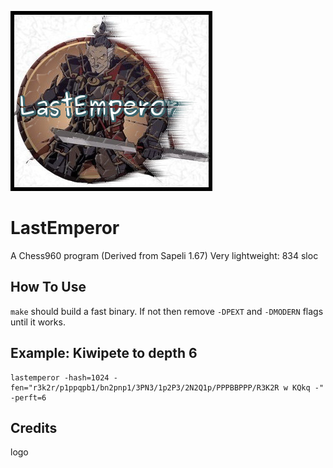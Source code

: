 ![LastEmperor](https://github.com/SamuraiDangyo/LastEmperor/blob/master/logo.jpg)

# LastEmperor
A Chess960 program (Derived from Sapeli 1.67)
Very lightweight: 834 sloc

## How To Use
`make` should build a fast binary.
If not then remove `-DPEXT` and `-DMODERN` flags until it works.

## Example: Kiwipete to depth 6
```
lastemperor -hash=1024 -fen="r3k2r/p1ppqpb1/bn2pnp1/3PN3/1p2P3/2N2Q1p/PPPBBPPP/R3K2R w KQkq -" -perft=6
```

## Credits
logo
